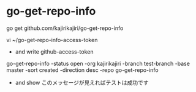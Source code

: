 # go-get-repo-info

go get github.com/kajirikajiri/go-get-repo-info

vi ~/go-get-repo-info-access-token

* and write github-access-token

go-get-repo-info -status open -org kajirikajiri -branch test-branch -base master -sort created -direction desc -repo go-get-repo-info

* and show このメッセージが見えればテストは成功です
